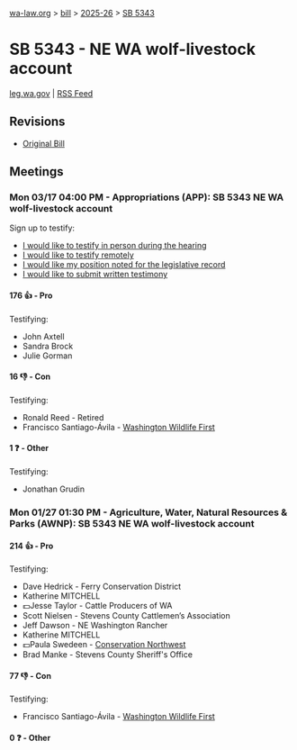 [wa-law.org](/) > [bill](/bill/) > [2025-26](/bill/2025-26/) > [SB 5343](/bill/2025-26/sb/5343/)

# SB 5343 - NE WA wolf-livestock account
[leg.wa.gov](https://app.leg.wa.gov/billsummary?BillNumber=5343&Year=2025&Initiative=false) | [RSS Feed](./rss.xml)

## Revisions
* [Original Bill](1/)

## Meetings
### Mon 03/17 04:00 PM - Appropriations (APP): SB 5343 NE WA wolf-livestock account
Sign up to testify:
* [I would like to testify in person during the hearing](https://app.leg.wa.gov/csi/Testifier/Add?chamber=House&mId=33094&aId=165790&caId=26450&tId=1)
* [I would like to testify remotely](https://app.leg.wa.gov/csi/Testifier/Add?chamber=House&mId=33094&aId=165790&caId=26450&tId=2)
* [I would like my position noted for the legislative record](https://app.leg.wa.gov/csi/Testifier/Add?chamber=House&mId=33094&aId=165790&caId=26450&tId=3)
* [I would like to submit written testimony](https://app.leg.wa.gov/csi/Testifier/Add?chamber=House&mId=33094&aId=165790&caId=26450&tId=4)

#### 176 👍 - Pro
Testifying:
* John Axtell
* Sandra Brock
* Julie Gorman

#### 16 👎 - Con
Testifying:
* Ronald Reed - Retired
* Francisco Santiago-Ávila - [Washington Wildlife First](/org/washington_wildlife_first/)

#### 1 ❓ - Other
Testifying:
* Jonathan Grudin

### Mon 01/27 01:30 PM - Agriculture, Water, Natural Resources & Parks (AWNP): SB 5343 NE WA wolf-livestock account
#### 214 👍 - Pro
Testifying:
* Dave Hedrick - Ferry Conservation District
* Katherine MITCHELL
* 💵Jesse Taylor - Cattle Producers of WA
* Scott Nielsen - Stevens County Cattlemen’s Association
* Jeff Dawson - NE Washington Rancher
* Katherine MITCHELL
* 💵Paula Swedeen - [Conservation Northwest](/org/conservation_northwest/)
* Brad Manke - Stevens County Sheriff's Office

#### 77 👎 - Con
Testifying:
* Francisco Santiago-Ávila - [Washington Wildlife First](/org/washington_wildlife_first/)

#### 0 ❓ - Other
